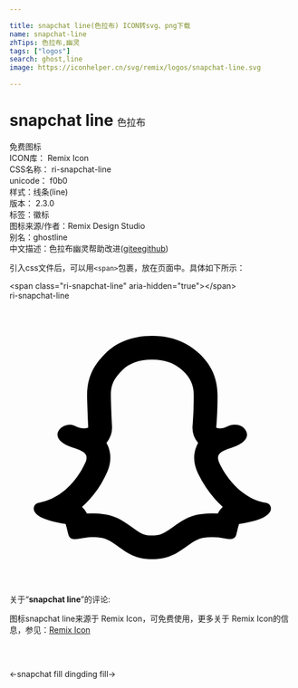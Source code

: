 ```yaml
---

title: snapchat line(色拉布) ICON转svg、png下载
name: snapchat-line
zhTips: 色拉布,幽灵
tags: ["logos"]
search: ghost,line
image: https://iconhelper.cn/svg/remix/logos/snapchat-line.svg

---
```


# snapchat line  <small style="font-size: 60%;font-weight: 100">色拉布</small>


<div class="detail-page">
<p>
<span><span class="badge-success badge">免费图标</span> </span>
<br/>
<span>
ICON库：
<span class="badge-secondary badge">Remix Icon</span> 
</span>
<br/>
<span>
CSS名称：
<span class="badge-secondary badge">ri-snapchat-line</span> 
</span>
<br/>
<span>
unicode：
<span class="badge-secondary badge">f0b0</span> 
<copy-btn content='f0b0' btn-title=""></copy-btn>
<copy-btn :content='String.fromCodePoint(parseInt("f0b0", 16))' btn-title="复制U"></copy-btn>
</span><br/><span>样式：<span class="badge-light badge">线条(line)</span></span>
<br/>
<span>
版本：
<span class="badge-secondary badge">2.3.0</span> 
</span><br/><span>标签：<span class="badge-light badge"><router-link to="/tags/logos.html">徽标</router-link></span></span>
<br/>
<span>图标来源/作者：<span class="badge-light badge">Remix Design Studio</span></span> 
<br/>
<span>别名：<span class="badge-light badge">ghost</span><span class="badge-light badge">line</span></span><br/><span class="zh-detail">中文描述：<span class="badge-primary badge">色拉布</span><span class="badge-primary badge">幽灵</span><span class="help-link"><span>帮助改进</span>(<a href="https://gitee.com/liuwave/icon-helper/edit/master/json/remix/logos/snapchat-line.json" target="_blank" rel="noopener noreferrer">gitee</a><a href="https://github.com/liuwave/icon-helper/edit/master/json/remix/logos/snapchat-line.json" target="_blank" rel="noopener noreferrer">github</a></span>)</span><br/>
</p>
</div>
<div class="alert alert-dark">
  <i class="ri-snapchat-line ri-xs"></i>
  <i class="ri-snapchat-line ri-sm"></i>
  <i class="ri-snapchat-line ri-lg"></i>
  <i class="ri-snapchat-line ri-2x"></i>
  <i class="ri-snapchat-line ri-3x"></i>
  <i class="ri-snapchat-line ri-5x"></i>
  <i class="ri-snapchat-line ri-7x"></i>
</div>
<div>
  <p>引入css文件后，可以用<code>&lt;span&gt;</code>包裹，放在页面中。具体如下所示：    
  </p>
  <div class="alert alert-primary" style="font-size: 14px">
    &lt;span class="ri-snapchat-line" aria-hidden="true"&gt;&lt;/span&gt;
    <copy-btn content='<span class="ri-snapchat-line" aria-hidden="true"></span>'></copy-btn>
  </div>
  <div class="alert alert-secondary">
    <i class="ri-snapchat-line"
    style="font-size: 24px"
    aria-hidden="true"></i> ri-snapchat-line
    <copy-btn content="ri-snapchat-line" btn-title="复制图标名称"></copy-btn>
  </div>
</div>
<div id="svg" class="svg-wrap">
<svg xmlns="http://www.w3.org/2000/svg" viewBox="0 0 24 24">
    <g>
        <path fill="none" d="M0 0h24v24H0z"/>
        <path fill-rule="nonzero" d="M15.396 10.58l.02-.249a32.392 32.392 0 0 0 .083-2.326c0-.87-.294-1.486-.914-2.063-.66-.614-1.459-.942-2.59-.942-1.137 0-1.958.335-2.51.888-.696.695-.958 1.218-.958 2.1 0 .521.061 1.994.096 2.618a2 2 0 0 1-.469 1.402c.055.098.105.204.153.317.3.771.198 1.543-.152 2.271-.392.818-.731 1.393-1.41 2.154a7.973 7.973 0 0 1-.642.643 1.999 1.999 0 0 1 .412.565 5.886 5.886 0 0 1 1.585.074c.81.146 1.324.434 2.194 1.061l.016.011.213.152c.619.44.877.546 1.473.546.609 0 .91-.121 1.523-.552l.207-.146c.876-.632 1.407-.928 2.231-1.076a6.664 6.664 0 0 1 1.559-.074 1.999 1.999 0 0 1 .417-.567 8.409 8.409 0 0 1-.616-.616 9.235 9.235 0 0 1-1.447-2.16c-.363-.749-.47-1.54-.137-2.321.04-.098.085-.19.132-.276a2 2 0 0 1-.469-1.435zm-10.315-.102c.419 0 .6.305 1.219.305.157 0 .26-.035.326-.066-.009-.156-.099-1.986-.099-2.729 0-1.688.72-2.69 1.543-3.514C8.893 3.65 10.175 3 11.996 3c1.82 0 3.066.653 3.952 1.478.886.825 1.551 1.93 1.551 3.528 0 1.555-.099 2.594-.108 2.716a.59.59 0 0 0 .279.065c.63 0 .63-.31 1.33-.31.685 0 .983.57.983.823 0 .621-.833.967-1.33 1.126-.369.117-.931.291-1.075.635-.074.174-.043.4.092.678.003.008 1.26 2.883 3.93 3.326.235.035.391.241.391.483 0 .332-.37.617-.726.782-.443.2-1.091.37-1.952.505-.043.078-.134.485-.235.887-.135.542-.801.366-.991.326A4.997 4.997 0 0 0 16.291 20c-.482.087-.913.378-1.395.726-.713.504-1.465 1.076-2.9 1.076-1.436 0-2.144-.572-2.857-1.076-.482-.348-.905-.637-1.396-.726-.898-.163-1.57.036-1.795.057-.226.02-.842.244-.996-.327-.045-.166-.191-.808-.235-.895-.856-.135-1.508-.313-1.952-.513-.365-.165-.726-.443-.726-.779 0-.235.158-.44.391-.482 2.644-.483 3.766-3.005 3.922-3.33.132-.276.161-.5.091-.679-.143-.343-.704-.513-1.073-.635-.105-.034-1.336-.373-1.336-1.117 0-.24.205-.573.582-.73a1.36 1.36 0 0 1 .465-.092z"/>
    </g>
</svg>

</div>
<detail full-name='ri-snapchat-line'></detail>  
<div class="icon-detail__container">
<p>关于“<b>snapchat line</b>”的评论:</p>
</div>
<Vssue title="关于“snapchat line”的评论" />    
<div><p>图标snapchat line来源于 Remix Icon，可免费使用，更多关于  Remix Icon的信息，参见：<a target="_blank" href="https://iconhelper.cn/remix.html">Remix Icon</a>
</p></div>

<div style="padding:2rem 0 " class="page-nav"><p class="inner"><span class="prev">←<router-link to="/icon/logos/snapchat-fill.html">snapchat fill</router-link></span> <span class="next"><router-link to="/icon/logos/dingding-fill.html">dingding fill</router-link>→</span></p></div>

